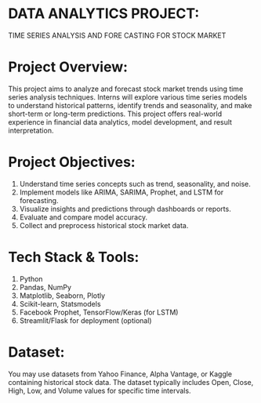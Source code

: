 
# DATA ANALYTICS PROJECT:
TIME SERIES ANALYSIS
AND FORE CASTING FOR
STOCK MARKET 

# Project Overview:
This project aims to analyze and forecast stock market trends using time series analysis techniques.
Interns will explore various time series models to understand historical patterns, identify trends and
seasonality, and make short-term or long-term predictions. This project offers real-world experience in
financial data analytics, model development, and result interpretation.

# Project Objectives:
1) Understand time series concepts such as trend, seasonality, and noise.
2) Implement models like ARIMA, SARIMA, Prophet, and LSTM for forecasting.
3) Visualize insights and predictions through dashboards or reports.
4) Evaluate and compare model accuracy.
5) Collect and preprocess historical stock market data.

# Tech Stack & Tools:
1) Python
2) Pandas, NumPy
3) Matplotlib, Seaborn, Plotly
4) Scikit-learn, Statsmodels
5) Facebook Prophet, TensorFlow/Keras (for LSTM)
6) Streamlit/Flask for deployment (optional)

# Dataset:
You may use datasets from Yahoo Finance, Alpha Vantage, or Kaggle containing historical stock data.
The dataset typically includes Open, Close, High, Low, and Volume values for specific time intervals.

